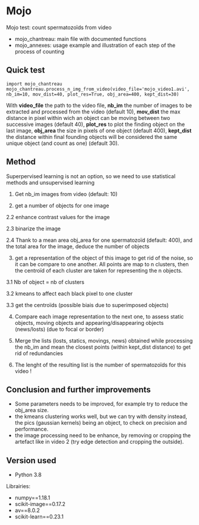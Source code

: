 # Mojo

Mojo test: count spermatozoïds from video

* mojo_chantreau: main file with documented functions
* mojo_annexes: usage example and illustration of each step of the process of counting


## Quick test

```
import mojo_chantreau
mojo_chantreau.process_n_img_from_video(video_file='mojo_video1.avi', nb_im=10, mov_dist=40, plot_res=True, obj_area=400, kept_dist=30)
```

With **video_file** the path to the video file, **nb_im** the number of images to be extracted and processed from the video (default 10), **mov_dist** the max distance in pixel within wich an object can be moving between two successive images (default 40), **plot_res** to plot the finding object on the last image, **obj_area** the size in pixels of one object (default 400), **kept_dist** the distance within final founding objects will be considered the same unique object (and count as one) (default 30).

## Method

Superpervised learning is not an option, so we need to use statistical methods and unsupervised learning

1. Get nb_im images from video (default: 10)

2. get a number of objects for one image

2.2 enhance contrast values for the image

2.3 binarize the image

2.4 Thank to a mean area obj_area for one spermatozoïd (default: 400), and the total area for the image, deduce the number of objects

3. get a representation of the object of this image to get rid of the noise, so it can be compare to one another.
All points are map to n clusters, then the centroïd of each cluster are taken for representing the n objects.

3.1 Nb of object = nb of clusters

3.2 kmeans to affect each black pixel to one cluster

3.3 get the centroïds (possible biais due to superimposed objects)

4. Compare each image representation to the next one, to assess static objects, moving objects and appearing/disappearing objects (news/losts) (due to focal or border)

5. Merge the lists (losts, statics, movings, news) obtained while processing the nb_im and mean the closest points (within kept_dist distance) to get rid of redundancies

6. The lenght of the resulting list is the number of spermatozoïds for this video !

## Conclusion and further improvements

- Some parameters needs to be improved, for example try to reduce the obj_area size.
- the kmeans clustering works well, but we can try with density instead, the pics (gaussian kernels) being an object, to check on precision and performance.
- the image processing need to be enhance, by removing or cropping the artefact like in video 2 (try edge detection and cropping the outside).


## Version used

* Python 3.8

Librairies:

* numpy==1.18.1
* scikit-image==0.17.2
* av==8.0.2
* scikit-learn==0.23.1


